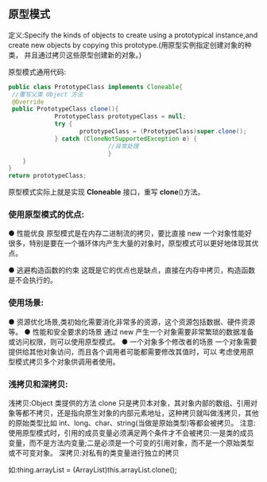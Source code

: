 ## 原型模式

定义:Specify the kinds of objects to create using a prototypical instance,and create new objects by copying this prototype.(用原型实例指定创建对象的种类， 并且通过拷贝这些原型创建新的对象。) 

原型模式通用代码: 

```java
public class PrototypeClass implements Cloneable{ 
 //覆写父类 Object 方法
 @Override
 public PrototypeClass clone(){ 
             PrototypeClass prototypeClass = null;
             try {
                    prototypeClass = (PrototypeClass)super.clone();
             } catch (CloneNotSupportedException e) {
							//异常处理 
							} 
 	} 
}
return prototypeClass;
```

原型模式实际上就是实现 **Cloneable** 接口，重写 **clone**()方法。 

### 使用原型模式的优点:

 ● 性能优良
原型模式是在内存二进制流的拷贝，要比直接 new 一个对象性能好很多，特别是要在一个循环体内产生大量的对象时，原型模式可以更好地体现其优点。 

● 逃避构造函数的约束 这既是它的优点也是缺点，直接在内存中拷贝，构造函数是不会执行的。

 ### 使用场景:

● 资源优化场景,类初始化需要消化非常多的资源，这个资源包括数据、硬件资源等。
● 性能和安全要求的场景
 通过 new 产生一个对象需要非常繁琐的数据准备或访问权限，则可以使用原型模式。
● 一个对象多个修改者的场景 一个对象需要提供给其他对象访问，而且各个调用者可能都需要修改其值时，可以 考虑使用原型模式拷贝多个对象供调用者使用。 

### 浅拷贝和深拷贝:

浅拷贝:Object 类提供的方法 clone 只是拷贝本对象，其对象内部的数组、引用对象等都不拷贝，还是指向原生对象的内部元素地址，这种拷贝就叫做浅拷贝，其他的原始类型比如 int、long、char、string(当做是原始类型)等都会被拷贝。 注意: 使用原型模式时，引用的成员变量必须满足两个条件才不会被拷贝:一是类的成员变量，而不是方法内变量;二是必须是一个可变的引用对象，而不是一个原始类型或不可变对象。
深拷贝:对私有的类变量进行独立的拷贝 

如:thing.arrayList = (ArrayList<String>)this.arrayList.clone(); 